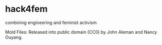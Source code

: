 # hack4fem
combining engineering and feminist activism

Mold Files: Released into public domain (CC0) by John Aleman and Nancy Ouyang.
